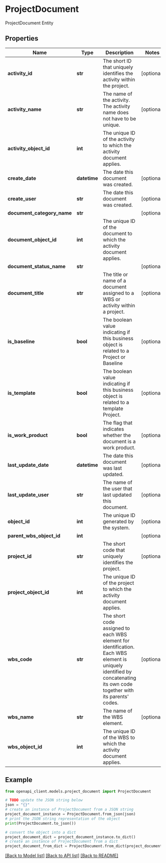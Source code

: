 # ProjectDocument

ProjectDocument Entity

## Properties

Name | Type | Description | Notes
------------ | ------------- | ------------- | -------------
**activity_id** | **str** | The short ID that uniquely identifies the activity within the project. | [optional] 
**activity_name** | **str** | The name of the activity. The activity name does not have to be unique. | [optional] 
**activity_object_id** | **int** | The unique ID of the activity to which the activity document applies. | 
**create_date** | **datetime** | The date this document was created. | [optional] 
**create_user** | **str** | The date this document was created. | [optional] 
**document_category_name** | **str** |  | [optional] 
**document_object_id** | **int** | The unique ID of the document to which the activity document applies. | 
**document_status_name** | **str** |  | [optional] 
**document_title** | **str** | The title or name of a document assigned to a WBS or activity within a project. | [optional] 
**is_baseline** | **bool** | The boolean value indicating if this business object is related to a Project or Baseline | [optional] 
**is_template** | **bool** | The boolean value indicating if this business object is related to a template Project. | [optional] 
**is_work_product** | **bool** | The flag that indicates whether the document is a work product. | [optional] 
**last_update_date** | **datetime** | The date this document was last updated. | [optional] 
**last_update_user** | **str** | The name of the user that last updated this document. | [optional] 
**object_id** | **int** | The unique ID generated by the system. | [optional] 
**parent_wbs_object_id** | **int** |  | [optional] 
**project_id** | **str** | The short code that uniquely identifies the project. | [optional] 
**project_object_id** | **int** | The unique ID of the project to which the activity document applies. | 
**wbs_code** | **str** | The short code assigned to each WBS element for identification. Each WBS element is uniquely identified by concatenating its own code together with its parents&#39; codes. | [optional] 
**wbs_name** | **str** | The name of the WBS element. | [optional] 
**wbs_object_id** | **int** | The unique ID of the WBS to which the activity document applies. | 

## Example

```python
from openapi_client.models.project_document import ProjectDocument

# TODO update the JSON string below
json = "{}"
# create an instance of ProjectDocument from a JSON string
project_document_instance = ProjectDocument.from_json(json)
# print the JSON string representation of the object
print(ProjectDocument.to_json())

# convert the object into a dict
project_document_dict = project_document_instance.to_dict()
# create an instance of ProjectDocument from a dict
project_document_from_dict = ProjectDocument.from_dict(project_document_dict)
```
[[Back to Model list]](../README.md#documentation-for-models) [[Back to API list]](../README.md#documentation-for-api-endpoints) [[Back to README]](../README.md)


